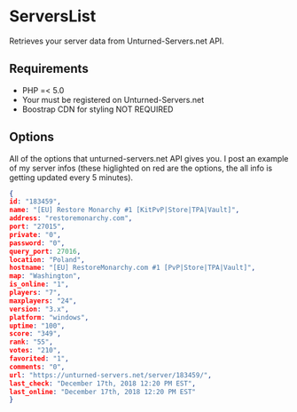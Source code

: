 # ServersList
Retrieves your server data from Unturned-Servers.net API.

## Requirements
* PHP =< 5.0
* Your must be registered on Unturned-Servers.net
* Boostrap CDN for styling NOT REQUIRED

## Options
All of the options that unturned-servers.net API gives you. I post an example of my server infos (these higlighted on red are the options, the all info is getting updated every 5 minutes).
```json
{
id: "183459",
name: "[EU] Restore Monarchy #1 [KitPvP|Store|TPA|Vault]",
address: "restoremonarchy.com",
port: "27015",
private: "0",
password: "0",
query_port: 27016,
location: "Poland",
hostname: "[EU] RestoreMonarchy.com #1 [PvP|Store|TPA|Vault]",
map: "Washington",
is_online: "1",
players: "7",
maxplayers: "24",
version: "3.x",
platform: "windows",
uptime: "100",
score: "349",
rank: "55",
votes: "210",
favorited: "1",
comments: "0",
url: "https://unturned-servers.net/server/183459/",
last_check: "December 17th, 2018 12:20 PM EST",
last_online: "December 17th, 2018 12:20 PM EST"
}
```

